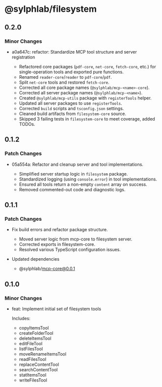 # @sylphlab/filesystem

## 0.2.0

### Minor Changes

- a0a647c: refactor: Standardize MCP tool structure and server registration

  - Refactored core packages (`pdf-core`, `net-core`, `fetch-core`, etc.) for single-operation tools and exported pure functions.
  - Renamed `reader-core`/`reader` to `pdf-core`/`pdf`.
  - Split `net-core` tools and restored `fetch-core`.
  - Corrected all core package names (`@sylphlab/mcp-<name>-core`).
  - Corrected all server package names (`@sylphlab/mcp-<name>`).
  - Created `@sylphlab/mcp-utils` package with `registerTools` helper.
  - Updated all server packages to use `registerTools`.
  - Corrected `build` scripts and `tsconfig.json` settings.
  - Cleaned build artifacts from `filesystem-core` source.
  - Skipped 3 failing tests in `filesystem-core` to meet coverage, added TODOs.

## 0.1.2

### Patch Changes

- 05a554a: Refactor and cleanup server and tool implementations.

  - Simplified server startup logic in `filesystem` package.
  - Standardized logging (using `console.error`) in tool implementations.
  - Ensured all tools return a non-empty `content` array on success.
  - Removed commented-out code and diagnostic logs.

## 0.1.1

### Patch Changes

- Fix build errors and refactor package structure.

  - Moved server logic from mcp-core to filesystem server.
  - Corrected exports in filesystem-core.
  - Resolved various TypeScript configuration issues.

- Updated dependencies
  - @sylphlab/mcp-core@0.0.1

## 0.1.0

### Minor Changes

- feat: Implement initial set of filesystem tools

  Includes:

  - copyItemsTool
  - createFolderTool
  - deleteItemsTool
  - editFileTool
  - listFilesTool
  - moveRenameItemsTool
  - readFilesTool
  - replaceContentTool
  - searchContentTool
  - statItemsTool
  - writeFilesTool
